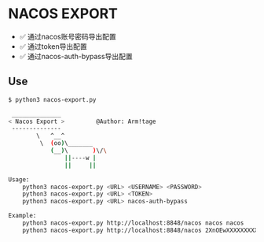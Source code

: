 # NACOS EXPORT

- ✅ 通过nacos账号密码导出配置
- ✅ 通过token导出配置
- ✅ 通过nacos-auth-bypass导出配置

## Use

``` bash
$ python3 nacos-export.py

 ______________
< Nacos Export >         @Author: Arm!tage
 --------------
        \   ^__^
         \  (oo)\_______
            (__)\       )\/\
                ||----w |
                ||     ||

Usage:
    python3 nacos-export.py <URL> <USERNAME> <PASSWORD>
    python3 nacos-export.py <URL> <TOKEN>
    python3 nacos-export.py <URL> nacos-auth-bypass

Example:
    python3 nacos-export.py http://localhost:8848/nacos nacos nacos
    python3 nacos-export.py http://localhost:8848/nacos 2XnOEwXXXXXXXXXXXXXXXXtboYW
    
```


